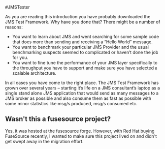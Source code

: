 

#JMSTester

As you are reading this introduction you have probably downloaded the JMS Test Framework. Why have you done that? There might be a number of reasons:

* You want to learn about JMS and went searching for some sample code that does more than sending and receiving a “Hello World” message.
* You want to benchmark your particular JMS Provider and the usual benchmarking suspects seemed to complicated or haven’t done the job for you.
* You want to fine tune the performance of your JMS layer specifically to the throughput you have to support and make sure you have selected a scalable architecture.

In all cases you have come to the right place. The JMS Test Framework has grown over several years – starting it’s life on a JMS consultant’s laptop as a single stand alone JMS application that would send as many messages to a JMS broker as possible and also consume them as fast as possible with some minor statistics like msg/s produced, msg/s consumed etc.

## Wasn't this a fusesource project?
Yes, it was hosted at the fusesource forge. However, with Red Hat buying FuseSource recently, I wanted to make sure this project lived on and didn't get swept away in the migration effort.

